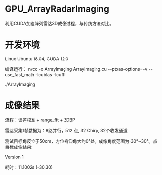 # GPU_ArrayRadarImaging
利用CUDA加速阵列雷达3D成像过程，与传统方法对比。

# 开发环境
Linux Ubuntu 18.04, CUDA 12.0

编译运行：
nvcc -o ArrayImaging ArrayImaging.cu --ptxas-options=-v --use_fast_math -lcublas -lcufft

./ArrayImaging

# 成像结果
流程：误差校准 + range_fft + 2DBP

雷达采集1帧数据为：8路并行，512 点, 32 Chirp, 32个收发通道

测试目标角反位于50cm，方位俯仰角大约0°处，成像角度范围为-30°~30°。点目标成像结果:

Version 1

耗时：11.1002s (-30,30)
